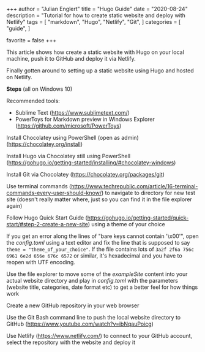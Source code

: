 +++
author = "Julian Englert"
title = "Hugo Guide"
date = "2020-08-24"
description = "Tutorial for how to create static website and deploy with Netlify"
tags = [
    "markdown",
    "Hugo",
    "Netlify",
    "Git",
]
categories = [
    "guide",
]

favorite = false
+++

This article shows how create a static website with Hugo on your local machine, push it to GitHub and deploy it via Netlify.
<!--more-->

Finally gotten around to setting up a static website using Hugo and hosted on Netlify. 

**Steps** (all on Windows 10)

Recommended tools:
- Sublime Text (https://www.sublimetext.com/)
- PowerToys for Markdown preview in Windows Explorer (https://github.com/microsoft/PowerToys)

Install Chocolatey using PowerShell (open as admin) (https://chocolatey.org/install)

Install Hugo via Chocolatey still using PowerShell (https://gohugo.io/getting-started/installing/#chocolatey-windows)

Install Git via Chocolatey (https://chocolatey.org/packages/git)

Use terminal commands (https://www.techrepublic.com/article/16-terminal-commands-every-user-should-know/) to navigate to directory for new test site (doesn't really matter where, just so you can find it in the file explorer again)

Follow Hugo Quick Start Guide (https://gohugo.io/getting-started/quick-start/#step-2-create-a-new-site) using a theme of your choice

If you get an error along the lines of "bare keys cannot contain '\x00'", open the *config.toml* using a text editor and fix the line that is supposed to say `theme = "theme_of_your_choice"`. If the file contains lots of `3a2f 2f6a 756c 6961 6e2d 656e 676c 6572` or similar, it's hexadecimal and you have to reopen with UTF encoding.

Use the file explorer to move some of the *exampleSite* content into your actual website directory and play in *config.toml* with the parameters (website title, categories, date format etc) to get a better feel for how things work

Create a new GitHub repository in your web browser

Use the Git Bash command line to push the local website directory to GitHub (https://www.youtube.com/watch?v=ibNqauPoicg)

Use Netlify (https://www.netlify.com/) to connect to your GitHub account, select the repository with the website and deploy it